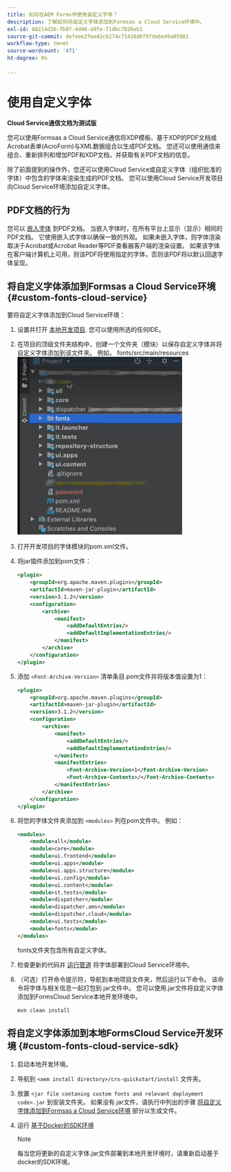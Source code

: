```yaml
---
title: 如何在AEM Forms中使用自定义字体？
description: 了解如何将自定义字体添加到Formsas a Cloud Service环境中。
exl-id: 88214d36-fb97-4d46-a9fe-71dbc7826eb1
source-git-commit: defeee2fee42c6274c71438d6f9fde6e49a05081
workflow-type: tm+mt
source-wordcount: '471'
ht-degree: 0%

---
```


# 使用自定义字体

**Cloud Service通信文档为测试版**

您可以使用Formsas a Cloud Service通信将XDP模板、基于XDP的PDF文档或Acrobat表单(AcroForm)与XML数据组合以生成PDF文档。 您还可以使用通信来组合、重新排列和增加PDF和XDP文档，并获取有关PDF文档的信息。

除了前面提到的操作外，您还可以使用Cloud Service或自定义字体（组织批准的字体）中包含的字体来渲染生成的PDF文档。 您可以使用Cloud Service开发项目向Cloud Service环境添加自定义字体。

## PDF文档的行为

您可以 [嵌入字体](https://adobedocs.github.io/experience-manager-forms-cloud-service-developer-reference/references/output-sync/#tag/PrintedOutputOptions) 到PDF文档。 当嵌入字体时，在所有平台上显示（显示）相同的PDF文档。 它使用嵌入式字体以确保一致的外观。 如果未嵌入字体，则字体渲染取决于Acrobat或Acrobat Reader等PDF查看器客户端的渲染设置。 如果该字体在客户端计算机上可用，则该PDF将使用指定的字体，否则该PDF将以默认回退字体呈现。

## 将自定义字体添加到Formsas a Cloud Service环境 {#custom-fonts-cloud-service}

要将自定义字体添加到Cloud Service环境：

1. 设置并打开 [本地开发项目](setup-local-development-environment.md). 您可以使用所选的任何IDE。
1. 在项目的顶级文件夹结构中，创建一个文件夹（模块）以保存自定义字体并将自定义字体添加到该文件夹。 例如， fonts/src/main/resources
   ![Fonts文件夹](assets/fonts.png)

1. 打开开发项目的字体模块的pom.xml文件。
1. 将jar插件添加到pom文件：

   ```xml
   <plugin>
       <groupId>org.apache.maven.plugins</groupId>
       <artifactId>maven-jar-plugin</artifactId>
       <version>3.1.2</version>
       <configuration>
           <archive>
               <manifest>
                   <addDefaultEntries/>
                   <addDefaultImplementationEntries/>
               </manifest>
           </archive>
       </configuration>
   </plugin>
   ```

1. 添加 `<Font-Archive-Version>` 清单条目.pom文件并将版本值设置为1：

   ```xml
   <plugin>
       <groupId>org.apache.maven.plugins</groupId>
       <artifactId>maven-jar-plugin</artifactId>
       <version>3.1.2</version>
       <configuration>
           <archive>
               <manifest>
                   <addDefaultEntries/>
                   <addDefaultImplementationEntries/>
               </manifest>
               <manifestEntries>
                   <Font-Archive-Version>1</Font-Archive-Version>
                   <Font-Archive-Contents>/</Font-Archive-Contents>
               </manifestEntries> 
           </archive>
       </configuration>
   </plugin>
   ```

1. 将您的字体文件夹添加到 `<modules>` 列在pom文件中。 例如：

   ```xml
   <modules>
       <module>all</module>
       <module>core</module>
       <module>ui.frontend</module>
       <module>ui.apps</module>
       <module>ui.apps.structure</module>
       <module>ui.config</module>
       <module>ui.content</module>
       <module>it.tests</module>
       <module>dispatcher</module>
       <module>dispatcher.ams</module>
       <module>dispatcher.cloud</module>
       <module>ui.tests</module>
       <module>fonts</module>
   </modules>
   ```

   fonts文件夹包含所有自定义字体。

1. 检查更新的代码并 [运行管道](/help/implementing/cloud-manager/deploy-code.md) 将字体部署到Cloud Service环境中。

1. （可选）打开命令提示符，导航到本地项目文件夹，然后运行以下命令。 该命令将字体与相关信息一起打包到.jar文件中。 您可以使用.jar文件将自定义字体添加到FormsCloud Service本地开发环境中。

   ```shell
   mvn clean install
   ```

## 将自定义字体添加到本地FormsCloud Service开发环境 {#custom-fonts-cloud-service-sdk}

1. 启动本地开发环境。
1. 导航到 `<aem install directory>/crx-quickstart/install` 文件夹。
1. 放置 `<jar file contaning custom fonts and relevant deployment code>.jar` 到安装文件夹。 如果没有.jar文件，请执行中列出的步骤 [将自定义字体添加到Formsas a Cloud Service环境](#custom-fonts-cloud-service) 部分以生成文件。
1. 运行 [基于Docker的SDK环境](setup-local-development-environment.md#docker-microservices)


   >[!NOTE]
   >
   >每当您将更新的自定义字体.jar文件部署到本地开发环境时，请重新启动基于docker的SDK环境。
